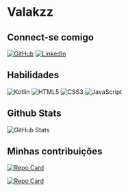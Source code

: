 # Valakzz

## Connect-se comigo
[![GitHub](https://img.shields.io/badge/GitHub-9966cc?style=for-the-badge&logo=github&logoColor=white)](https://github.com/Valakzz)
[![LinkedIn](https://img.shields.io/badge/LinkedIn-0077B5?style=for-the-badge&logo=linkedin&logoColor=white)](https://www.linkedin.com/in/marcelo-monteiro-465109378/)


## Habilidades 
![Kotlin](https://img.shields.io/badge/Kotlin-993399?&style=for-the-badge&logo=kotlin&logoColor=white)
![HTML5](https://img.shields.io/badge/HTML5-E34F26?style=for-the-badge&logo=html5&logoColor=white)
![CSS3](https://img.shields.io/badge/CSS3-5a3f74?style=for-the-badge&logo=css3&logoColor=white)
![JavaScript](https://img.shields.io/badge/JavaScript-df8900?style=for-the-badge&logo=javascript&logoColor=white)

## Github Stats
![GitHub Stats](https://github-readme-stats.vercel.app/api?username=Valak&theme=transparent&bg_color=311847&border_color=30A3DC&show_icons=true&icon_color=30A3DC&title_color=000000&text_color=FFF)

## Minhas contribuições

[![Repo Card](https://github-readme-stats.vercel.app/api/pin/?username=Valakzz&repo=Maleniafinalizado&bg_color=68518d&border_color=30A3DC&show_icons=true&icon_color=30A3DC&title_color=000000&text_color=FFF)](https://github.com/Valakzz/Maleniafinalizado)

[![Repo Card](https://github-readme-stats.vercel.app/api/pin/?username=Valakzz&repo=Maleniafinalizado&bg_color=68518d&border_color=30A3DC&show_icons=true&icon_color=30A3DC&title_color=000000&text_color=FFF)](https://github.com/Valakzz/dio-lab-open-source)


